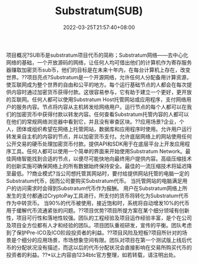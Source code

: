 ﻿---
weight: 
title: "Substratum(SUB)"
description: "SUB币是substratum代币的简称；Substratum网络——去中心化网络的基础，一个开放源码的网络，让任何人均可借出他们的计算机作为寄存服务器赚取加密货币sub币，他们的目标是在未来十..."
date: 2022-03-25T21:57:40+08:00
lastmod: 2022-03-25T16:45:40+08:00
draft: false
authors: ["Metabd"]
featuredImage: "substratumsub.webp"
link: ""
tags: ["数字代币","Substratum(SUB)"]
categories: ["navigation"]
navigation: ["数字代币"]
lightgallery: true
toc: true
pinned: false
recommend: false
recommend1: false
---
项目概况?SUB币是substratum项目代币的简称；Substratum网络——去中心化网络的基础，一个开放源码的网络，让任何人均可借出他们的计算机作为寄存服务器赚取加密货币sub币，他们的目标是在未来十年内，在每台计算机上存在，改变世界。??项目亮点?Substratum是一个开源网络，允许任何人分配备用计算资源，使互联网成为整个世界的自由和公平的地方。每个运行基础节点的人都会在每次提供内容时通过加密货币获得付款。这很容易参与，它有助于建立一个更好，更开放的互联网。任何人都可以使用Substratum Host托管网站或应用程序，支付网络用户的服务内容。节点将内容从主机转发给网络用户。运行节点的每个人都可以在我们的加密货币中获得付款以转发内容。任何查看Substratum托管内容的人都可以在他们的常规网络浏览器中看到它，并且没有审查区块。??应用场景?企业，个人，团体或组织希望在网络上托管网站，数据库和应用程序时使用。允许用户运行转发来自主机的内容的节点，并以加密货币支付。允许底层网络上的网站使用任何公开交易的硬币处理加密货币付款。提供API和SDK用于在底层平台上开发应用程序工具。任何人都可以使用一个简单的界面来开始使用Substratum Network。最佳网络智能找到合适的节点，以便尽可能快地向最终用户提供内容。高级压缩技术的创新实施可确保网络上的所有数据始终保持安全。最佳的一流压缩技术将延迟降至最低。??商业模式?当公司想托管其网站时，要付给提供网站托管的电脑一定的Substratum代币，因而公司要购买Substratum代币。
当托管网站的电脑满足用户的访问需求时会得到Substratum代币作为报酬。
用户在Substratum网络上所发生的支付都通过CryptoPay工具进行，所支付的货币将转化为Substratum代币作为中转货币。
当90%的代币被使用，接近饱和时，系统将自动增发10%的代币用于缓解代币流通紧张的问题。??项目优势?项目所提方案在某个细分领域有创新性，项目可行性和落地性较强。团队的工程经验及项目运作经验丰富，是个在公司及项目全方位都有人才和经验的团队。项目团队重视研发，宣传的平衡。团队考虑到了保护Pre-ICO及ICO阶段投资者的利益。??项目风险及短板?项目所针对的场景是个细分的应用场景，市场想象空间有限。团队对项目在第一个测试版上线后代币的分配状况没有描述，而这以后的代币分配状况会直接影响在交易所购买代币的投资者的利益。??*以上内容由1234btc官方整理，如若转载，请注明出处。

